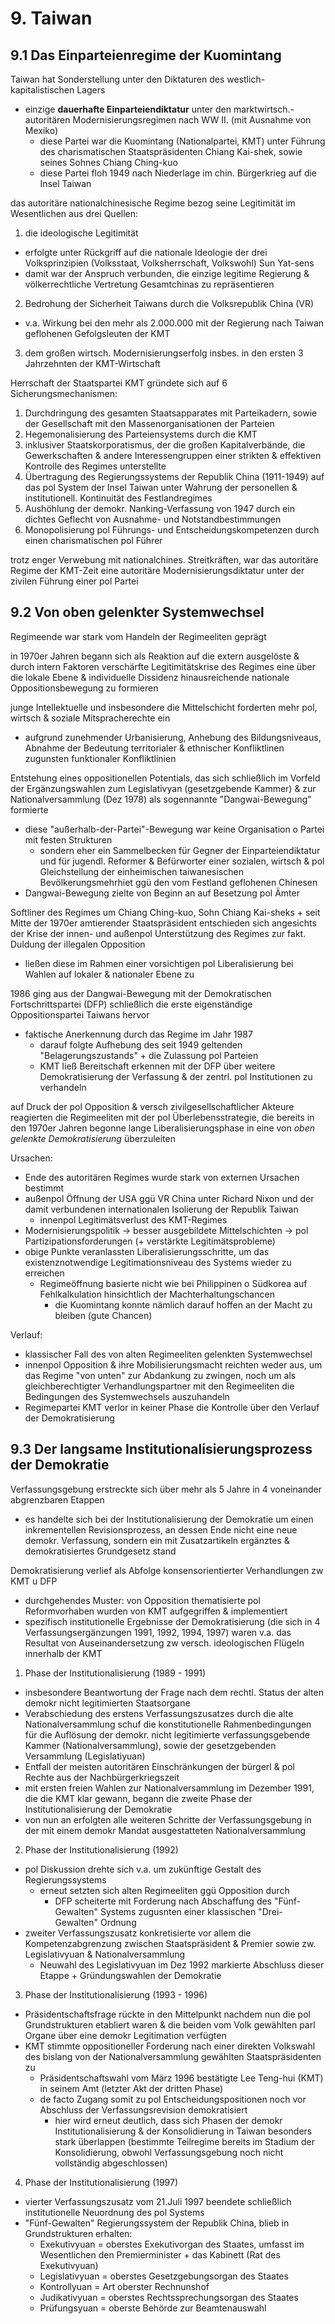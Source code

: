 # 9. Taiwan
## 9.1 Das Einparteienregime der Kuomintang
Taiwan hat Sonderstellung unter den Diktaturen des westlich-kapitalistischen Lagers
- einzige **dauerhafte Einparteiendiktatur** unter den marktwirtsch.-autoritären Modernisierungsregimen nach WW II. (mit Ausnahme von Mexiko)
  - diese Partei war die Kuomintang (Nationalpartei, KMT) unter Führung des charismatischen Staatspräsidenten Chiang Kai-shek, sowie seines Sohnes Chiang Ching-kuo
  - diese Partei floh 1949 nach Niederlage im chin. Bürgerkrieg auf die Insel Taiwan

das autoritäre nationalchinesische Regime bezog seine Legitimität im Wesentlichen aus drei Quellen:
1. die ideologische Legitimität
  - erfolgte unter Rückgriff auf die nationale Ideologie der drei Volksprinzipien (Volksstaat, Volksherrschaft, Volkswohl) Sun Yat-sens
  - damit war der Anspruch verbunden, die einzige legitime Regierung & völkerrechtliche Vertretung Gesamtchinas zu repräsentieren
2. Bedrohung der Sicherheit Taiwans durch die Volksrepublik China (VR)
  - v.a. Wirkung bei den mehr als 2.000.000 mit der Regierung nach Taiwan geflohenen Gefolgsleuten der KMT
3. dem großen wirtsch. Modernisierungserfolg insbes. in den ersten 3 Jahrzehnten der KMT-Wirtschaft

Herrschaft der Staatspartei KMT gründete sich auf 6 Sicherungsmechanismen:
1. Durchdringung des gesamten Staatsapparates mit Parteikadern, sowie der Gesellschaft mit den Massenorganisationen der Parteien
2. Hegemonalisierung des Parteiensystems durch die KMT
3. inklusiver Staatskorporatismus, der die großen Kapitalverbände, die Gewerkschaften & andere Interessengruppen einer strikten & effektiven Kontrolle des Regimes unterstellte
4. Übertragung des Regierungssystems der Republik China (1911-1949) auf das pol System der Insel Taiwan unter Wahrung der personellen & institutionell. Kontinuität des Festlandregimes
5. Aushöhlung der demokr. Nanking-Verfassung von 1947 durch ein dichtes Geflecht von Ausnahme- und Notstandbestimmungen
6. Monopolisierung pol Führungs- und Entscheidungskompetenzen durch einen charismatischen pol Führer

trotz enger Verwebung mit nationalchines. Streitkräften, war das autoritäre Regime der KMT-Zeit eine autoritäre Modernisierungsdiktatur unter der zivilen Führung einer pol Partei

## 9.2 Von oben gelenkter Systemwechsel
Regimeende war stark vom Handeln der Regimeeliten geprägt

in 1970er Jahren begann sich als Reaktion auf die extern ausgelöste & durch intern Faktoren verschärfte Legitimitätskrise des Regimes eine über die lokale Ebene & individuelle Dissidenz hinausreichende nationale Oppositionsbewegung zu formieren

junge Intellektuelle und insbesondere die Mittelschicht forderten mehr pol, wirtsch & soziale Mitspracherechte ein
- aufgrund zunehmender Urbanisierung, Anhebung des Bildungsniveaus, Abnahme der Bedeutung territorialer & ethnischer Konfliktlinen zugunsten funktionaler Konfliktlinien

Entstehung eines oppositionellen Potentials, das sich schließlich im Vorfeld der Ergänzungswahlen zum Legislativyan (gesetzgebende Kammer) & zur Nationalversammlung (Dez 1978) als sogennannte "Dangwai-Bewegung" formierte
- diese "außerhalb-der-Partei"-Bewegung war keine Organisation o Partei mit festen Strukturen
  - sondern eher ein Sammelbecken für Gegner der Einparteiendiktatur und für jugendl. Reformer & Befürworter einer sozialen, wirtsch & pol Gleichstellung der einheimischen taiwanesischen Bevölkerungsmehrhiet ggü den vom Festland geflohenen Chinesen
- Dangwai-Bewegung zielte von Beginn an auf Besetzung pol Ämter

Softliner des Regimes um Chiang Ching-kuo, Sohn Chiang Kai-sheks + seit Mitte der 1970er amtierender Staatspräsident entschieden sich angesichts der Krise der innen- und außenpol Unterstützung des Regimes zur fakt. Duldung der illegalen Opposition
- ließen diese im Rahmen einer vorsichtigen pol Liberalisierung bei Wahlen auf lokaler & nationaler Ebene zu

1986 ging aus der Dangwai-Bewegung mit der Demokratischen Fortschrittspartei (DFP) schließlich die erste eigenständige Oppositionspartei Taiwans hervor
- faktische Anerkennung durch das Regime im Jahr 1987
  - darauf folgte Aufhebung des seit 1949 geltenden "Belagerungszustands" + die Zulassung pol Parteien
  - KMT ließ Bereitschaft erkennen mit der DFP über weitere Demokratisierung der Verfassung & der zentrl. pol Institutionen zu verhandeln
  
auf Druck der pol Opposition & versch zivilgesellschaftlicher Akteure reagierten die Regimeeliten mit der pol Überlebensstrategie, die bereits in den 1970er Jahren begonne lange Liberalisierungsphase in eine von *oben gelenkte Demokratisierung* überzuleiten

Ursachen:
- Ende des autoritären Regimes wurde stark von externen Ursachen bestimmt
- außenpol Öffnung der USA ggü VR China unter Richard Nixon und der damit verbundenen internationalen Isolierung der Republik Taiwan
  - innenpol Legitimätsverlust des KMT-Regimes
- Modernisierungspolitik -> besser ausgebildete Mittelschichten -> pol Partizipationsforderungen (+ verstärkte Legitimätsprobleme)
- obige Punkte veranlassten Liberalisierungsschritte, um das existenznotwendige Legitimationsniveau des Systems wieder zu erreichen
  - Regimeöffnung basierte nicht wie bei Philippinen o Südkorea auf Fehlkalkulation hinsichtlich der Machterhaltungschancen
	- die Kuomintang konnte nämlich darauf hoffen an der Macht zu bleiben (gute Chancen)
	
Verlauf:
- klassischer Fall des von alten Regimeeliten gelenkten Systemwechsel
- innenpol Opposition & ihre Mobilisierungsmacht reichten weder aus, um das Regime "von unten" zur Abdankung zu zwingen, noch um als gleichberechtigter Verhandlungspartner mit den Regimeeliten die Bedingungen des Systemwechsels auszuhandeln
- Regimepartei KMT verlor in keiner Phase die Kontrolle über den Verlauf der Demokratisierung

## 9.3 Der langsame Institutionalisierungsprozess der Demokratie
Verfassungsgebung erstreckte sich über mehr als 5 Jahre in 4 voneinander abgrenzbaren Etappen
- es handelte sich bei der Institutionalisierung der Demokratie um einen inkrementellen Revisionsprozess, an dessen Ende nicht eine neue demokr. Verfassung, sondern ein mit Zusatzartikeln ergänztes & demokratisiertes Grundgesetz stand

Demokratisierung verlief als Abfolge konsensorientierter Verhandlungen zw KMT u DFP
- durchgehendes Muster: von Opposition thematisierte pol Reformvorhaben wurden von KMT aufgegriffen & implementiert
- spezifisch institutionelle Ergebnisse der Demokratisierung (die sich in 4 Verfassungsergänzungen 1991, 1992, 1994, 1997) waren v.a. das Resultat von Auseinandersetzung zw versch. ideologischen Flügeln innerhalb der KMT

1. Phase der Institutionalisierung (1989 - 1991)
- insbesondere Beantwortung der Frage nach dem rechtl. Status der alten demokr nicht legitimierten Staatsorgane
- Verabschiedung des erstens Verfassungszusatzes durch die alte Nationalversammlung schuf die konstitutionelle Rahmenbedingungen für die Auflösung der demokr. nicht legitimierte verfassungsgebende Kammer (Nationalversammlung), sowie der gesetzgebenden Versammlung (Legislatiyuan)
- Entfall der meisten autoritären Einschränkungen der bürgerl & pol Rechte aus der Nachbürgerkriegszeit
- mit ersten freien Wahlen zur Nationalversammlung im Dezember 1991, die die KMT klar gewann, begann die zweite Phase der Institutionalisierung der Demokratie
- von nun an erfolgten alle weiteren Schritte der Verfassungsgebung in der mit einem demokr Mandat ausgestatteten Nationalversammlung


2. Phase der Institutionalisierung (1992)
- pol Diskussion drehte sich v.a. um zukünftige Gestalt des Regierungssystems
  - erneut setzten sich alten Regimeeliten ggü Opposition durch
	- DFP scheiterte mit Forderung nach Abschaffung des "Fünf-Gewalten" Systems zugusnten einer klassischen "Drei-Gewalten" Ordnung
- zweiter Verfassungszusatz konkretisierte vor allem die Kompetenzabgrenzung zwischen Staatspräsident & Premier sowie zw. Legislativyuan & Nationalversammlung
  - Neuwahl des Legislativyuan im Dez 1992 markierte Abschluss dieser Etappe + Gründungswahlen der Demokratie
  
3. Phase der Institutionalisierung (1993 - 1996)
- Präsidentschaftsfrage rückte in den Mittelpunkt nachdem nun die pol Grundstrukturen etabliert waren & die beiden vom Volk gewählten parl Organe über eine demokr Legitimation verfügten
- KMT stimmte oppositioneller Forderung nach einer direkten Volkswahl des bislang von der Nationalversammlung gewählten Staatspräsidenten zu
  - Präsidentschaftswahl vom März 1996 bestätigte Lee Teng-hui (KMT) in seinem Amt (letzter Akt der dritten Phase)
  - de facto Zugang somit zu pol Entscheidungspositionen noch vor Abschluss der Verfassungsrevision demokratisiert
	- hier wird erneut deutlich, dass sich Phasen der demokr Institutionalisierung & der Konsolidierung in Taiwan besonders stark überlappen (bestimmte Teilregime bereits im Stadium der Konsolidierung, obwohl Verfassungsgebung noch nicht vollständig abgeschlossen)

4. Phase der Institutionalisierung (1997)
- vierter Verfassungszusatz vom 21.Juli 1997 beendete schließlich institutionelle Neuordnung des pol Systems
- "Fünf-Gewalten" Regierungssystem der Republik China, blieb in Grundstrukturen erhalten:
  - Exekutivyuan = oberstes Exekutivorgan des Staates, umfasst im Wesentlichen den Premierminister + das Kabinett (Rat des Exekutivyuan)
  - Legislativyuan = oberstes Gesetzgebungsorgan des Staates
  - Kontrollyuan = Art oberster Rechnunshof
  - Judikativyuan = oberstes Rechtssprechungsorgan des Staates
  - Prüfungsyuan = oberste Behörde zur Beamtenauswahl
